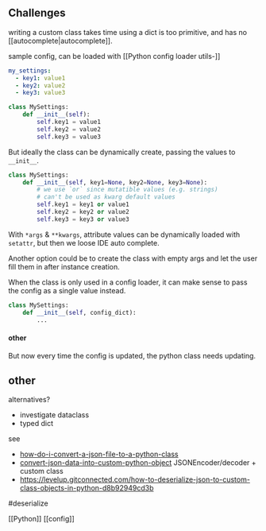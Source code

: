 ## Challenges
writing a custom class takes time
using a dict is too primitive, and has no [[autocomplete|autocomplete]].

sample config, can be loaded with [[Python config loader utils-]]
```YAML
my_settings:
  - key1: value1
  - key2: value2
  - key3: value3
```

```python
class MySettings:
	def __init__(self):
		self.key1 = value1
		self.key2 = value2
		self.key3 = value3
```
But ideally the class can be dynamically create, passing the values to `__init__`.
```python
class MySettings:
	def __init__(self, key1=None, key2=None, key3=None):
		# we use `or` since mutatible values (e.g. strings) 
		# can't be used as kwarg default values
		self.key1 = key1 or value1
		self.key2 = key2 or value2
		self.key3 = key3 or value3
```
With `*args` & `**kwargs`, attribute values can be dynamically loaded with `setattr`, but then we loose IDE auto complete.

Another option could be to create the class with empty args and let the user fill them in after instance creation.

When the class is only used in a config loader, it can make sense to pass the config as a single value instead.
```python
class MySettings:
	def __init__(self, config_dict):
		...
```

#### other
But now every time the config is updated, the python class needs updating.

## other

alternatives?
- investigate dataclass
- typed dict

see
- [how-do-i-convert-a-json-file-to-a-python-class](https://stackoverflow.com/questions/69773539/how-do-i-convert-a-json-file-to-a-python-class)
- [convert-json-data-into-custom-python-object](https://pynative.com/python-convert-json-data-into-custom-python-object/) JSONEncoder/decoder + custom class
- https://levelup.gitconnected.com/how-to-deserialize-json-to-custom-class-objects-in-python-d8b92949cd3b


#deserialize

[[Python]]
[[config]]